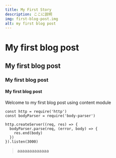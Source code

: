 ```yaml
---
title: My First Story
description: ここに説明
img: first-blog-post.img
alt: my first blog post
---
```


# My first blog post

## My first blog post

### My first blog post

#### My first blog post

Welcome to my first blog post using content module

```js{1,3-5}[server.js]
const http = require('http')
const bodyParser = require('body-parser')

http.createServer((req, res) => {
  bodyParser.parse(req, (error, body) => {
    res.end(body)
  })
}).listen(3000)
```

> aaaaaaaaaaaaa